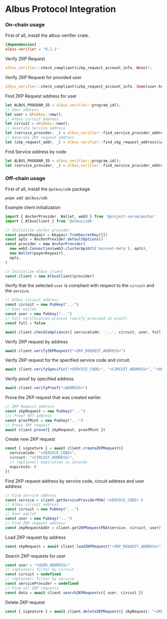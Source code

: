 # Albus Protocol Integration

### On-chain usage

First of all, install the albus-verifier crate.

```toml
[dependencies]
albus-verifier = "0.1.1"
```

Verify ZKP Request
```rust
albus_verifier::check_compliant(&zkp_request_account_info, None)?;
```

Verify ZKP Request for provided user
```rust
albus_verifier::check_compliant(&zkp_request_account_info, Some(user.key()))?;
```

Find ZKP Request address for user
```rust
let ALBUS_PROGRAM_ID = albus_verifier::program_id();
// User address
let user = &Pubkey::new();
// Albus circuit address
let circuit = &Pubkey::new();
// Generate Service address
let (service_provider, _) = albus_verifier::find_service_provider_address(&ALBUS_PROGRAM_ID, "<YOUR_CODE>");
// Generate ZKP request address
let (zkp_request_addr, _) = albus_verifier::find_zkp_request_address(&ALBUS_PROGRAM_ID, &service_provider, &circuit, &user);
```

Find Service address by code
```rust
let ALBUS_PROGRAM_ID = albus_verifier::program_id();
let (service_provider, _) = albus_verifier::find_service_provider_address(&ALBUS_PROGRAM_ID, "<SERVICE_CODE>");
```

### Off-chain usage

First of all, install the `@albus/sdk` package

```
pnpm add @albus/sdk
```

Example client initialization
```typescript
import { AnchorProvider, Wallet, web3 } from '@project-serum/anchor'
import { AlbusClient } from '@albus/sdk'

// Initialize anchor provider
const payerKeypair = Keypair.fromSecretKey([])
const opts = AnchorProvider.defaultOptions()
const provider = new AnchorProvider(
  new web3.Connection(web3.clusterApiUrl('mainnet-beta'), opts),
  new Wallet(payerKeypair),
  opts,
)

// Initialize Albus client
const client = new AlbusClient(provider)

```

Verify that the selected `user` is compliant with respect to the `circuit` and the `service`.

```typescript
// Albus circuit address
const circuit = new Pubkey("...")
// User wallet
const user = new Pubkey("...")
// Full verification process (verify provided zk proof)
const full = false

await client.checkCompliance({ serviceCode: '...', circuit, user, full })
```

Verify ZKP request by address

```typescript
await client.verifyZKPRequest("<ZKP_REQUEST_ADDRESS>")
```

Verify ZKP request for the specified service code and circuit.

```typescript
await client.verifySpecific("<SERVICE_CODE>", "<CIRCUIT_ADDRESS>", "<OPTIONAL_USER_ADDRESS>")
```

Verify proof by specified address

```typescript
await client.verifyProof("<ADDRESS>")
```

Prove the ZKP request that was created earlier

```typescript
// ZKP Reqeust address
const zkpRequest = new Pubkey("...")
/// Proof NFT address
const proofMint = new Pubkey("...")
// Prove ZKP request
await client.prove({ zkpRequest, proofMint })
```

Create new ZKP request

```typescript
const { signature } = await client.createZKPRequest({
  serviceCode: "<SERVICE_CODE>",
  circuit: "<CIRCUIT_ADDRESS>",
  // (optional) expiration in seconds
  expiresIn: 0
})
```

Find ZKP request address by service code, circuit address and user address

```typescript
// Find service address
const service = client.getServiceProviderPDA('<SERVICE_CODE>')
// Albus circuit address
const circuit = new Pubkey("...")
// User wallet
const user = new Pubkey("...")
// Find ZKP reqeust address
const zkpRequestAddr = client.getZKPRequestPDA(service, circuit, user)
```

Load ZKP request by address

```typescript
const zkpRequest = await client.loadZKPRequest("<ZKP_REQUEST_ADDRESS>")
```

Search ZKP requests for user

```typescript
const user = "<USER_ADDRESS>"
// (optional) filter by circuit
const circuit = undefined
// (optional) filter by service
const serviceProvider = undefined
// Find all ZKP requests
const data = await client.searchZKPRequests({ user, circuit })
```

Delete ZKP request

```typescript
const { signature } = await client.deleteZKPRequest({ zkpRequest: "<ZKP_REQUEST_ADDRESS>" })
```
